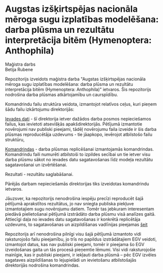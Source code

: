 # Augstas izšķirtspējas nacionāla mēroga sugu izplatības modelēšana: darba plūsma un rezultātu interpretācija bitēm (Hymenoptera: Anthophila)

Maģistra darbs  
Betija Rubene

Repozitorijs izveidots maģistra darba "Augstas izšķirtspējas nacionāla mēroga sugu izplatības modelēšana: 
darba plūsma un rezultātu interpretācija bitēm (Hymenoptera: Anthophila)" ietvaros. Šis repozitorijs nodrošina
darba plūsmas atkārtojamību un caurspīdību.

Komandrindu failu struktūra veidota, izmantojot relatīvos ceļus, kuri pieņem šādu failu izkārtojumu direktorijās:

[Ievades dati](./Ievades_dati) - šī direktorija ietver dažādos darba posmos nepieciešamos failus, kas ievietoti
atsevišķās apakšdirektorijās. Pētījumā izmantotie novērojumi nav publiski pieejami, tādēļ novērojumu faila izveide 
ir šis darba plūsmas reproducētāja uzdevums - tie jāapkopo, ievērojot atbilstošo failu struktūru, 

[Komandrindas](./Komandrindas) - darba plūsmas replicēšanai izmantojamās komandrindas. Komandrindu faili numurēti atbilstoši to izpildes secībai
un tie ietver visu darba plūsmu sākot no ievades datu sagatavošanas līdz modeļa rezultātu sagatavošanai un izvērtēšanai. 

Rezultati - rezultātu saglabāšanai.

Pārējās darbam nepieciešamās direktorijas tiks izveidotas komandrindu ietvaros.


Jāuzsver, ka repozitorijs nenodrošina iespēju precīzi reproducēt šajā pētījumā aprakstītos rezultātus, jo nav sniegta 
publiska piekļuve izmantotajiem sugu novērojumu datiem.  Tomēr tas jebkuram interesentam piedāvā pielietošanai pētījumā 
izstrādāto darba plūsmu visā analīzes gaitā. Attiecīgi daļa no ievades datu sagatavošanas ir konkrētā replicētāja uzdevums, to sagatavošanas un 
aizpildīšanas vadlīnijas pieejamas [šeit](./Ievades_dati/Ievades_dati.md) 

Repozitorijs arī nenodrošina pilnīgi visu šajā pētījumā izmantoto vidi raksturojošo failu pieejamību, jo trīs no papildus izstrādātajiem
EGV veidoti, izmantojot datus, kas nav publiski pieejami, tomēr ir pieejama šo EGV
izveidošanas gaita un tās procesā pieņemtie lēmumi. Visi vidi raksturojošie mainīgie, kas ir publiski pieejami, ir iekļauti
darba plūsmā – pēc EGV izvēles sagataves aizpildīšanas to lejupielādi un ievietošanu atbilstošajās direktorijās nodrošina
komandrindas.


